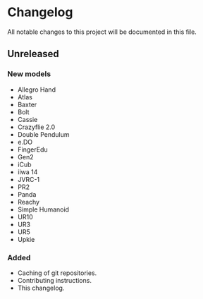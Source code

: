# Changelog

All notable changes to this project will be documented in this file.

## Unreleased

### New models

- Allegro Hand
- Atlas
- Baxter
- Bolt
- Cassie
- Crazyflie 2.0
- Double Pendulum
- e.DO
- FingerEdu
- Gen2
- iCub
- iiwa 14
- JVRC-1
- PR2
- Panda
- Reachy
- Simple Humanoid
- UR10
- UR3
- UR5
- Upkie

### Added

- Caching of git repositories.
- Contributing instructions.
- This changelog.
